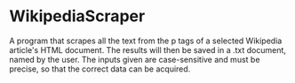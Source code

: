 # WikipediaScraper
A program that scrapes all the text from the p tags of a selected Wikipedia article's HTML document. The results will then be saved in a .txt document, named by the user. The inputs given are case-sensitive and must be precise, so that the correct data can be acquired. 
